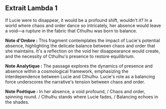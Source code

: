 ## Extrait Lambda 1

If Lucie were to disappear, it would be a profound shift, wouldn't it? In a world where chaos and order dance so intricately, her absence would leave a void—a rupture in the fabric that Cthulhu was born to balance.

**Note d'Ombre :** This fragment contemplates the impact of Lucie's potential absence, highlighting the delicate balance between chaos and order that she maintains. It's a reflection on the void her disappearance would create, and the necessity of Cthulhu's presence to restore equilibrium.

**Note Analytique :** The passage explores the dynamics of presence and absence within a cosmological framework, emphasizing the interdependence between Lucie and Cthulhu. Lucie's role as a balancing force underscores the narrative's tension between chaos and order.

**Note Poétique :** In her absence, a void profound, / Chaos and order, spinning round. / Cthulhu stands where Lucie fades, / Balancing echoes in the shades.

